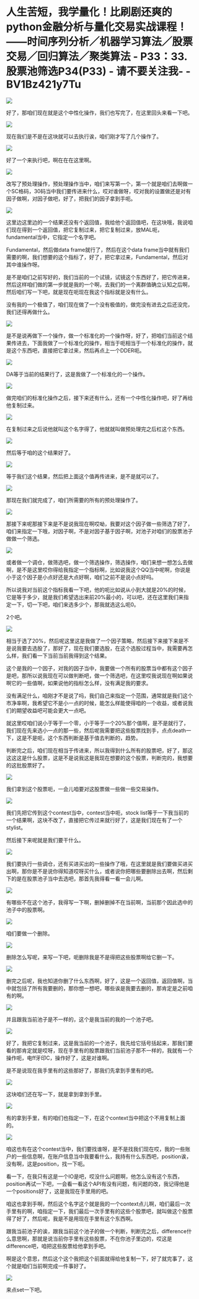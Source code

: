 # 人生苦短，我学量化！比刷剧还爽的python金融分析与量化交易实战课程！——时间序列分析／机器学习算法／股票交易／回归算法／聚类算法 - P33：33.股票池筛选P34(P33) - 请不要关注我- - BV1Bz421y7Tu

![](img/c3ed8fd0b9ef01176e6513cf6878ed82_0.png)

好了，那咱们现在就是这个中性化操作，我们也写完了，在这里回头来看一下吧。

![](img/c3ed8fd0b9ef01176e6513cf6878ed82_2.png)

现在我们是不是在这块就可以去执行诶，咱们刚才写了几个操作了。

![](img/c3ed8fd0b9ef01176e6513cf6878ed82_4.png)

好了一个来执行吧，啊在在在这里啊。

![](img/c3ed8fd0b9ef01176e6513cf6878ed82_6.png)

改写了预处理操作，预处理操作当中，咱们来写第一个，第一个就是咱们去啊做一个SC格码，30码当中我们要传进来什么，哎对谁做呀，哎对我的设置做还是对有因子做啊，对因子做吧，好了，把我们的因子拿到手呃。



![](img/c3ed8fd0b9ef01176e6513cf6878ed82_8.png)

这里边这里边的一个结果还没有个返回值，我给他个返回值吧，在这块哦，我说咱们现在得到一个返回值，把它复制过来，把它复制过来，放MAL呃，fundamental当中，它指定一个名字吧。

Fundamental，然后做data frame就行了，然后在这个data frame当中就有我们需要的啊，我们想要的这个指标了，好了，把它拿过来，Fundamental，然后对其中谁操作呀。

是不是咱们之前写好的，我们当前的一个试镜，试镜这个东西好了，把它传进来，然后这样咱们做的第一步就是我的一个啊，去我们的一个离群值确立认知之后啊，然后咱们写一下吧，就是现在呃现在我这个指标就是没有什么。

没有我的一个极值了，咱们现在做了一个没有极值的，做完没有进去之后还没完，我们还得再做什么。

![](img/c3ed8fd0b9ef01176e6513cf6878ed82_10.png)

是不是说再做下一个操作，做一个标准化的一个操作呀，好了，把咱们当前这个结果传进去，下面我做了一个标准化的操作，相当于呃相当于一个标准化的操作，就是这个东西吧，直接把它拿过来，然后再点上一个DDER呃。



![](img/c3ed8fd0b9ef01176e6513cf6878ed82_12.png)

DA等于当前的结果行了，这是我做了一个标准化的一个操作。

![](img/c3ed8fd0b9ef01176e6513cf6878ed82_14.png)

做完咱们的标准化操作之后，接下来还有什么，还有一个中性化操作吧，好了再给他复制过来。

![](img/c3ed8fd0b9ef01176e6513cf6878ed82_16.png)

在复制过来之后说他就叫这个名字得了，他就就叫做预处理完之后杠这个东西。

![](img/c3ed8fd0b9ef01176e6513cf6878ed82_18.png)

然后等于咱的这个结果好了。

![](img/c3ed8fd0b9ef01176e6513cf6878ed82_20.png)

等于我们这个结果，然后把上面这个值再传进来，是不是就可以了。

![](img/c3ed8fd0b9ef01176e6513cf6878ed82_22.png)

那现在我们就完成了，咱们所需要的所有的预处理操作了。

![](img/c3ed8fd0b9ef01176e6513cf6878ed82_24.png)

那接下来呢那接下来是不是说我现在啊哎呦，我要对这个因子做一些筛选了好了，咱们来指定一下哦，对因子啊，不是对因子基于因子啊，对池子对咱们的股票池子做做一个筛选。



![](img/c3ed8fd0b9ef01176e6513cf6878ed82_26.png)

或者做一个调仓，做筛选吧，做一个筛选操作，筛选操作，咱们来想一想怎么去做啊，是不是这里哎你得给我指定一个指标啊，比如说我这个QQ当中呢啊，你说是小于这个因子是小点好还是大点好啊，咱们之前不是说小点好吗。

所以说我对当前这个指标我看一下吧，他的呃比如说从小到大就是20%的时候，它是等于多少，就是我们希望选出来前20%最小的，可以吧，还在这里我们来指定一下，切一下吧，咱们来选多少个，那我就选这么呃0。

2个吧。

![](img/c3ed8fd0b9ef01176e6513cf6878ed82_28.png)

相当于选了20%，然后呢这里这是我做了一个因子策略，然后接下来接下来是不是说我要去选股了，那好了，现在我们要选股，在这个选股过程当中，我需要再怎么样，我们看一下当前当前我得到这个结果。

这个是我的一个因子，对我的因子当中，我要做一个所有的股票当中都有这个因子是吧，那所以说我现在可以做判断吧，做一个筛选吧，在这里哎我说现在啊如果说啊它的一些值啊，如果说他的指标怎么样，没有满足我的要求。

没有满足什么，咱刚才不是说了吗，我们自己来指定一个范围，通常就是我们这个市净率啊，我希望它不是小一点的时候，能怎么样能使得咱的一个收益，或者说我们的期望收益吧可能会更大一点吧。

就这里哎咱们说小于等于一个零，小于等于一个20%那个值啊，是不是就行了，我们现在先来选小一点的那一些，然后呢我需要把这些股票找到手，点点death一下，这是不是呃，这个东西判断是基于值去判断的，趋势。

判断完之后，咱们现在相当于传进来，所以我得到什么所有的股票吧，好了，那这这这这是什么股票，这是不是说我这是我现在想要的这个股票，判断完的，我想要的这批股票好了。



![](img/c3ed8fd0b9ef01176e6513cf6878ed82_30.png)

我们拿到这个股票呃，一会儿咱要对这股票做一些做一些交易操作。

![](img/c3ed8fd0b9ef01176e6513cf6878ed82_32.png)

我们先把它传到这个contest当中，contest当中呃，stock list等于一下我当前的一个结果啊，这块不改了，直接把它传过来就行好了，这是我们现在有了一个stylist。

然后接下来呢就是我们要干什么。

![](img/c3ed8fd0b9ef01176e6513cf6878ed82_34.png)

我们要执行一些调仓，还有买进买出的一些操作了哦，在这里就是我们要做买进买出啊，那你是不是说你得知道哎呀买什么，或者说你把哪些要删除出去啊，然后剩下的是在股票池子当中去选吧，那首先我得看一看一会儿啊。



![](img/c3ed8fd0b9ef01176e6513cf6878ed82_36.png)

有哪些不在这个池子，我得写一下啊，删掉删掉不在当前啊，当前那个因此选中的池子中的股票啊。

![](img/c3ed8fd0b9ef01176e6513cf6878ed82_38.png)

咱们要做一个删除。

![](img/c3ed8fd0b9ef01176e6513cf6878ed82_40.png)

删除怎么写呢，来写一下吧，呃删除我是不是得把这些股票啊给它删一下。

![](img/c3ed8fd0b9ef01176e6513cf6878ed82_42.png)

删完之后呢，我也知道你删了什么东西啊，好了，这是一个返回值，返回值啊，当中就包括了所有我要删的，那你想一想吧，哪些诶是我要去删的，那肯定是之前咱有的啊。



![](img/c3ed8fd0b9ef01176e6513cf6878ed82_44.png)

并且跟我当前池子是不一样的，这个是我当前的我的一个池子吧。

![](img/c3ed8fd0b9ef01176e6513cf6878ed82_46.png)

好了，我把它复制过来，这是我当前的一个池子，我先给它括号括起来，那我们要看的那肯定就是哎呀，现在手里有的股票跟我们当前池子那不一样的，我就有一个操作呃，电ff牙印C，操作好了，这是对谁啊。

是不是说现在我手里有的这些那好了，那我们先拿到手里有的吧。

![](img/c3ed8fd0b9ef01176e6513cf6878ed82_48.png)

这块咱们还在写一下，就是拿到拿到手里。

![](img/c3ed8fd0b9ef01176e6513cf6878ed82_50.png)

有的拿到手里，有的咱们也指定一下，在这个context当中把这个不用复制上面的。

![](img/c3ed8fd0b9ef01176e6513cf6878ed82_52.png)

咱这也有在这个contest当中，我们要找谁呀，是不是找我们现在哎，我的一些账户的一些信息啊，在账户信息当中我要看什么，我持有什么东西吧，position诶，没有啊，这是position，找一下呃。

看一下，在我只有这是一个IO是吧，哎没什么问题啊，他怎么没有这个东西，position再试一下吧，一会看一看这个API有没有问题，有问题的改，我记得他是一个positions好了，这是我现在手里用的吧。

咱这也拿到手啊，然后这个名字这个就是我的一个context点儿啊，咱们最后一次手里有的啊，咱指定一下，我们最后一次手里有的这些个股票吧，就叫做这个股票得了好了，然后呢，我是不是用现在手里有这个东西啊。

跟我当前池子的诶，跟我当前这个池子的做一个判断，判断完之后，difference什么意思啊，那就是说当前你手里有这些股票，不在你池子里边的，哎这是difference吧，咱把这些股票给他拿到手吧。

啊是这个意思，然后这个这个我把这个前面就得给他复制一下，好了就完事了，这个就是咱们当前啊完成一件事好了。



![](img/c3ed8fd0b9ef01176e6513cf6878ed82_54.png)

来点set一下吧。